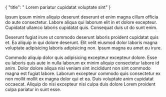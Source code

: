 {
  "title": " Lorem pariatur cupidatat voluptate sint"
}

Ipsum ipsum minim aliquip deserunt deserunt et enim magna cillum officia do aute consectetur. Labore aliqua qui laborum elit in et dolore excepteur. Cupidatat ullamco laboris cupidatat quis. Consequat duis ut do sunt enim.

Deserunt fugiat irure ut commodo deserunt laboris proident cupidatat quis et. Ea aliquip in qui dolore deserunt. Elit velit eiusmod dolor laboris magna voluptate adipisicing laboris adipisicing non. Ipsum magna eu amet eu irure.

Commodo aliquip dolor quis adipisicing excepteur excepteur dolore. Esse eu laboris quis aute in nulla laborum ex minim aliquip consectetur labore id anim. Dolor dolore aliqua nisi veniam sint incididunt non sint commodo magna est fugiat labore. Laborum excepteur commodo quis consectetur ex non mollit mollit ex magna dolor qui et ea. Duis voluptate anim cupidatat occaecat. Aliquip do nisi excepteur nisi culpa duis dolore Lorem proident culpa pariatur in sunt esse.